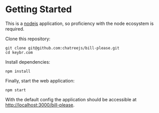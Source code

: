 # Getting Started

This is a [nodejs](https://nodejs.org/) application, so proficiency with the node ecosystem is required.

Clone this repository:

```shell
git clone git@github.com:chatreejs/bill-please.git
cd keybr.com
```

Install dependencies:

```shell
npm install
```

Finally, start the web application:

```shell
npm start
```

With the default config the application should be accessible at [http://localhost:3000/bill-please](http://localhost:3000/bill-please).
